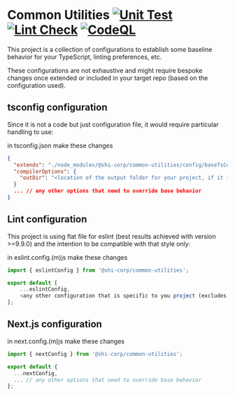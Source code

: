 # Common Utilities [![Unit Test](https://github.com/Software-Hardware-Integration-Lab/Common-Utilities/actions/workflows/Unit-Test.yml/badge.svg)](https://github.com/Software-Hardware-Integration-Lab/Common-Utilities/actions/workflows/Unit-Test.yml) [![Lint Check](https://github.com/Software-Hardware-Integration-Lab/Common-Utilities/actions/workflows/Lint.yml/badge.svg)](https://github.com/Software-Hardware-Integration-Lab/Common-Utilities/actions/workflows/Lint.yml) [![CodeQL](https://github.com/Software-Hardware-Integration-Lab/Common-Utilities/actions/workflows/github-code-scanning/codeql/badge.svg)](https://github.com/Software-Hardware-Integration-Lab/Common-Utilities/actions/workflows/github-code-scanning/codeql)

This project is a collection of configurations to establish some baseline behavior for your TypeScript, linting preferences, etc.

These configurations are not exhaustive and might require bespoke changes once extended or included in your target repo (based on the configuration used).

## tsconfig configuration

Since it is not a code but just configuration file, it would require particular handling to use:

in tsconfig.json make these changes

```json
{
  "extends": "./node_modules/@shi-corp/common-utilities/config/baseTsConfig.json",
  "compilerOptions": {
    "outDir": "<location of the output folder for your project, if it is used>"
  }
  ... // any other options that need to override base behavior
}
```

## Lint configuration

This project is using flat file for eslint (best results achieved with version >=9.9.0) and the intention to be compatible with that style only:

in eslint.config.(m)js make these changes

```js
import { eslintConfig } from '@shi-corp/common-utilities';

export default [
    ...eslintConfig,
    <any other configuration that is specific to you project (excludes, different rules, etc.)>
];
```

## Next.js configuration

in next.config.(m)js make these changes

```js
import { nextConfig } from '@shi-corp/common-utilities';

export default {
  ...nextConfig,
  ... // any other options that need to override base behavior
};
```
